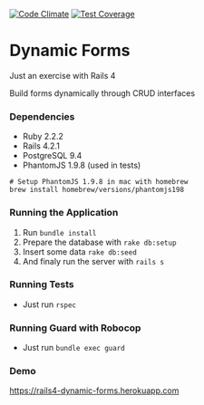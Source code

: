 [![Code Climate](https://codeclimate.com/github/BSoares/dynamic_forms/badges/gpa.svg)](https://codeclimate.com/github/BSoares/dynamic_forms) [![Test Coverage](https://codeclimate.com/github/BSoares/dynamic_forms/badges/coverage.svg)](https://codeclimate.com/github/BSoares/dynamic_forms/coverage)

# Dynamic Forms

Just an exercise with Rails 4

Build forms dynamically through CRUD interfaces


### Dependencies

* Ruby 2.2.2
* Rails 4.2.1
* PostgreSQL 9.4
* PhantomJS 1.9.8 (used in tests)

```
# Setup PhantomJS 1.9.8 in mac with homebrew
brew install homebrew/versions/phantomjs198
```


### Running the Application

1. Run ```bundle install```
2. Prepare the database with ```rake db:setup```
3. Insert some data ```rake db:seed```
4. And finaly run the server with ```rails s```


### Running Tests

* Just run ```rspec```


### Running Guard with Robocop

* Just run ```bundle exec guard```


### Demo

https://rails4-dynamic-forms.herokuapp.com
